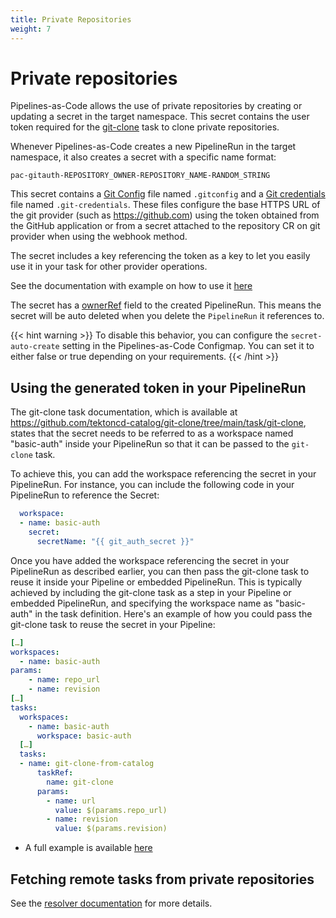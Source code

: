 ```yaml
---
title: Private Repositories
weight: 7
---
```

# Private repositories

Pipelines-as-Code allows the use of private repositories by creating or
updating a secret in the target namespace. This secret contains the user token
required for the [git-clone](https://artifacthub.io/packages/tekton-task/tekton-catalog-tasks/git-clone) task
to clone private repositories.

Whenever Pipelines-as-Code creates a new PipelineRun in the target namespace,
it also creates a secret with a specific name format:

`pac-gitauth-REPOSITORY_OWNER-REPOSITORY_NAME-RANDOM_STRING`

This secret contains a [Git Config](https://git-scm.com/docs/git-config) file named
`.gitconfig` and a [Git credentials](https://git-scm.com/docs/gitcredentials)
file named `.git-credentials`. These files configure the base HTTPS URL of the git provider
(such as <https://github.com>) using the token obtained from the GitHub application
or from a secret attached to the repository CR on git provider when using the webhook method.

The secret includes a key referencing the token as a key to let you easily use it in your task for
other provider operations.

See the documentation with example on how to use it
[here](../authoringprs/#using-the-temporary-github-app-token-for-github-api-operations)

The secret has a
[ownerRef](https://kubernetes.io/docs/concepts/overview/working-with-objects/owners-dependents/)
field to the created PipelineRun. This means the secret will be auto deleted
when you delete the `PipelineRun` it references to.

{{< hint warning >}}
To disable this behavior, you can configure the `secret-auto-create` setting in
the Pipelines-as-Code Configmap. You can set it to either false or true
depending on your requirements.
{{< /hint >}}

## Using the generated token in your PipelineRun

The git-clone task documentation, which is available at
<https://github.com/tektoncd-catalog/git-clone/tree/main/task/git-clone>,
states that the secret needs to be referred to as a workspace named
"basic-auth" inside your PipelineRun so that it can be passed to
the `git-clone` task.

To achieve this, you can add the workspace referencing the secret in your
PipelineRun. For instance, you can include the following code in your
PipelineRun to reference the Secret:

```yaml
  workspace:
  - name: basic-auth
    secret:
      secretName: "{{ git_auth_secret }}"
```

Once you have added the workspace referencing the secret in your PipelineRun as
described earlier, you can then pass the git-clone task to reuse it inside your
Pipeline or embedded PipelineRun. This is typically achieved by including the
git-clone task as a step in your Pipeline or embedded PipelineRun, and
specifying the workspace name as "basic-auth" in the task definition. Here's an
example of how you could pass the git-clone task to reuse the secret in your
Pipeline:

```yaml
[…]
workspaces:
  - name: basic-auth
params:
    - name: repo_url
    - name: revision
[…]
tasks:
  workspaces:
    - name: basic-auth
      workspace: basic-auth
  […]
  tasks:
  - name: git-clone-from-catalog
      taskRef:
        name: git-clone
      params:
        - name: url
          value: $(params.repo_url)
        - name: revision
          value: $(params.revision)
```

- A full example is available
  [here](https://github.com/openshift-pipelines/pipelines-as-code/blob/main/test/testdata/pipelinerun_git_clone_private.yaml)

## Fetching remote tasks from private repositories

See the [resolver documentation](../resolver/#remote-http-url-from-a-private-github-repository) for more details.
